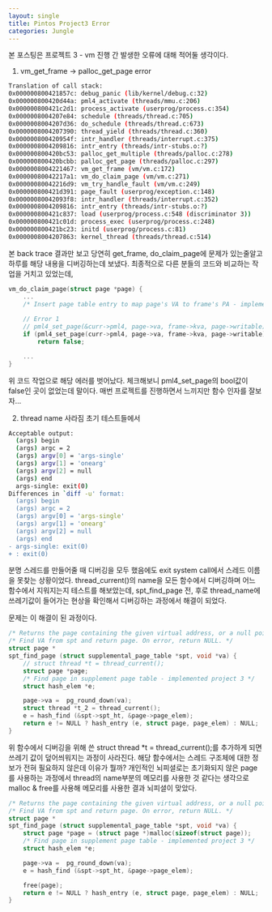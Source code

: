 ```yaml
---
layout: single
title: Pintos Project3 Error
categories: Jungle
---
```


본 포스팅은 프로젝트 3 - vm 진행 간 발생한 오류에 대해 적어둘 생각이다.

1. vm_get_frame -> palloc_get_page error
```bash
Translation of call stack:
0x000000800421857c: debug_panic (lib/kernel/debug.c:32)
0x000000800420d44a: pml4_activate (threads/mmu.c:206)
0x000000800421c2d1: process_activate (userprog/process.c:354)
0x0000008004207e84: schedule (threads/thread.c:705)
0x0000008004207d36: do_schedule (threads/thread.c:673)
0x0000008004207390: thread_yield (threads/thread.c:360)
0x000000800420954f: intr_handler (threads/interrupt.c:375)
0x0000008004209816: intr_entry (threads/intr-stubs.o:?)
0x000000800420bc53: palloc_get_multiple (threads/palloc.c:278)
0x000000800420bcbb: palloc_get_page (threads/palloc.c:297)
0x0000008004221467: vm_get_frame (vm/vm.c:172)
0x00000080042217a1: vm_do_claim_page (vm/vm.c:271)
0x00000080042216d9: vm_try_handle_fault (vm/vm.c:249)
0x000000800421d391: page_fault (userprog/exception.c:148)
0x00000080042093f8: intr_handler (threads/interrupt.c:352)
0x0000008004209816: intr_entry (threads/intr-stubs.o:?)
0x000000800421c837: load (userprog/process.c:548 (discriminator 3))
0x000000800421c01d: process_exec (userprog/process.c:248)
0x000000800421bc23: initd (userprog/process.c:81)
0x0000008004207863: kernel_thread (threads/thread.c:514)
```

본 back trace 결과만 보고 당연히 get_frame, do_claim_page에 문제가 있는줄알고 하루를 해당 내용을 디버깅하는데 보냈다.
최종적으로 다른 분들의 코드와 비교하는 작업을 거치고 있었는데, 

```c
vm_do_claim_page(struct page *page) {
    ...
    /* Insert page table entry to map page's VA to frame's PA - implemented project 3 */
	
	// Error 1
	// pml4_set_page(&curr->pml4, page->va, frame->kva, page->writable);
	if (pml4_set_page(curr->pml4, page->va, frame->kva, page->writable) == false)
        return false;

    ...
}
```

위 코드 작업으로 해당 에러를 벗어났다. 체크해보니 pml4_set_page의 bool값이 false인 곳이 없었는데 말이다. 매번 프로젝트를 진행하면서 느끼지만 함수 인자를 잘보자...

2. thread name 사라짐
초기 테스트들에서 

```bash
Acceptable output:
  (args) begin
  (args) argc = 2
  (args) argv[0] = 'args-single'
  (args) argv[1] = 'onearg'
  (args) argv[2] = null
  (args) end
  args-single: exit(0)
Differences in `diff -u' format:
  (args) begin
  (args) argc = 2
  (args) argv[0] = 'args-single'
  (args) argv[1] = 'onearg'
  (args) argv[2] = null
  (args) end
- args-single: exit(0)
+ : exit(0)
```

분명 스레드를 만들어줄 때 디버깅을 모두 했음에도 exit system call에서 스레드 이름을 못찾는 상황이었다.
thread_current()의 name을 모든 함수에서 디버깅하며 어느 함수에서 지워지는지 테스트를 해보았는데, spt_find_page 전, 후로 thread_name에 쓰레기값이 들어가는 현상을 확인해서 디버깅하는 과정에서 해결이 되었다.

문제는 이 해결이 된 과정이다.
```c
/* Returns the page containing the given virtual address, or a null pointer if no such page exists. */
/* Find VA from spt and return page. On error, return NULL. */
struct page *
spt_find_page (struct supplemental_page_table *spt, void *va) {
	// struct thread *t = thread_current();
	struct page *page;
	/* Find page in supplement page table - implemented project 3 */
	struct hash_elem *e;

	page->va =  pg_round_down(va);
	struct thread *t_2 = thread_current();
	e = hash_find (&spt->spt_ht, &page->page_elem);
	return e != NULL ? hash_entry (e, struct page, page_elem) : NULL;
}
```

위 함수에서 디버깅을 위해 쓴 struct thread *t = thread_current();를 추가하게 되면 쓰레기 값이 덮어씌워지는 과정이 사라진다. 해당 함수에서는 스레드 구조체에 대한 정보가 전혀 필요하지 않은데 이유가 뭘까?
개인적인 뇌피셜로는 초기화되지 않은 page를 사용하는 과정에서 thread의 name부분의 메모리를 사용한 것 같다는 생각으로 malloc & free를 사용해 메모리를 사용한 결과 뇌피셜이 맞았다.

```c
/* Returns the page containing the given virtual address, or a null pointer if no such page exists. */
/* Find VA from spt and return page. On error, return NULL. */
struct page *
spt_find_page (struct supplemental_page_table *spt, void *va) {
	struct page *page = (struct page *)malloc(sizeof(struct page));
	/* Find page in supplement page table - implemented project 3 */
	struct hash_elem *e;

	page->va =  pg_round_down(va);
	e = hash_find (&spt->spt_ht, &page->page_elem);

	free(page);
	return e != NULL ? hash_entry (e, struct page, page_elem) : NULL;
}
```